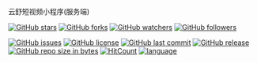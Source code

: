 云舒短视频小程序(服务端)

[![GitHub stars](https://img.shields.io/github/stars/itning/YunShuShortVideoAppletsServer.svg?style=social&label=Stars)](https://github.com/itning/YunShuShortVideoAppletsServer/stargazers)
[![GitHub forks](https://img.shields.io/github/forks/itning/YunShuShortVideoAppletsServer.svg?style=social&label=Fork)](https://github.com/itning/YunShuShortVideoAppletsServer/network/members)
[![GitHub watchers](https://img.shields.io/github/watchers/itning/YunShuShortVideoAppletsServer.svg?style=social&label=Watch)](https://github.com/itning/YunShuShortVideoAppletsServer/watchers)
[![GitHub followers](https://img.shields.io/github/followers/itning.svg?style=social&label=Follow)](https://github.com/itning?tab=followers)

[![GitHub issues](https://img.shields.io/github/issues/itning/YunShuShortVideoAppletsServer.svg)](https://github.com/itning/YunShuShortVideoAppletsServer/issues)
[![GitHub license](https://img.shields.io/github/license/itning/YunShuShortVideoAppletsServer.svg)](https://github.com/itning/YunShuShortVideoAppletsServer/blob/master/LICENSE)
[![GitHub last commit](https://img.shields.io/github/last-commit/itning/YunShuShortVideoAppletsServer.svg)](https://github.com/itning/YunShuShortVideoAppletsServer/commits)
[![GitHub release](https://img.shields.io/github/release/itning/YunShuShortVideoAppletsServer.svg)](https://github.com/itning/YunShuShortVideoAppletsServer/releases)
[![GitHub repo size in bytes](https://img.shields.io/github/repo-size/itning/YunShuShortVideoAppletsServer.svg)](https://github.com/itning/YunShuShortVideoAppletsServer)
[![HitCount](http://hits.dwyl.io/itning/YunShuShortVideoAppletsServer.svg)](http://hits.dwyl.io/itning/YunShuShortVideoAppletsServer)
[![language](https://img.shields.io/badge/language-JAVA-green.svg)](https://github.com/itning/YunShuShortVideoAppletsServer)